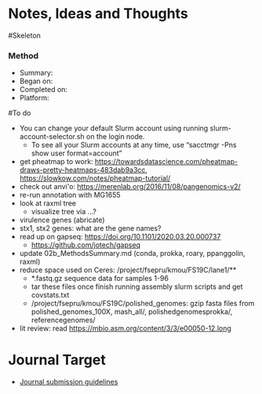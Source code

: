 # Notes, Ideas and Thoughts

#Skeleton
### Method
* Summary:
* Began on:
* Completed on:
* Platform:

#To do
* You can change your default Slurm account using running slurm-account-selector.sh on the login node.
  * To see all your Slurm accounts at any time, use “sacctmgr -Pns show user format=account”
* get pheatmap to work: https://towardsdatascience.com/pheatmap-draws-pretty-heatmaps-483dab9a3cc, https://slowkow.com/notes/pheatmap-tutorial/
* check out anvi'o: https://merenlab.org/2016/11/08/pangenomics-v2/
* re-run annotation with MG1655
* look at raxml tree
    * visualize tree via ...?
* virulence genes (abricate)
* stx1, stx2 genes: what are the gene names?
* read up on gapseq: https://doi.org/10.1101/2020.03.20.000737
  * https://github.com/jotech/gapseq
* update 02b_MethodsSummary.md (conda, prokka, roary, ppanggolin, raxml)
* reduce space used on Ceres: /project/fsepru/kmou/FS19C/lane1/**
  * *.fastq.gz sequence data for samples 1-96
  * tar these files once finish running assembly slurm scripts and get covstats.txt
  * /project/fsepru/kmou/FS19C/polished_genomes: gzip fasta files from polished_genomes_100X, mash_all/, polishedgenomesprokka/, referencegenomes/
* lit review: read https://mbio.asm.org/content/3/3/e00050-12.long

# Journal Target
* [Journal submission guidelines](link)
